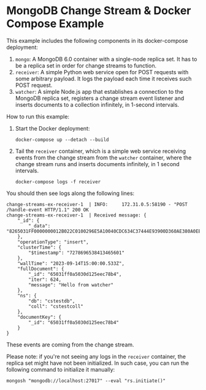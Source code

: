 # MongoDB Change Stream & Docker Compose Example

This example includes the following components in its docker-compose deployment:

1. `mongo`: A MongoDB 6.0 container with a single-node replica set.  It has to be a replica set in order for
   change streams to function.
2. `receiver`: A simple Python web service open for POST requests with some arbitrary payload. It logs the payload each
   time it receives such POST request.
3. `watcher`: A simple Node.js app that establishes a connection to the MongoDB replica set, registers a change
   stream event listener and inserts documents to a collection infinitely, in 1-second intervals.

How to run this example:

1. Start the Docker deployment:

    ```shell
    docker-compose up --detach --build
    ```

2. Tail the `receiver` container, which is a simple web service receiving events from the change stream
   from the `watcher` container, where the change stream runs and inserts documents infinitely, in 1 second intervals.

    ```shell
    docker-compose logs -f receiver
    ```

You should then see logs along the following lines: 

```
change-streams-ex-receiver-1  | INFO:     172.31.0.5:58190 - "POST /handle-event HTTP/1.1" 200 OK
change-streams-ex-receiver-1  | Received message: {
	"_id": {
		"_data": "8265031FF0000000012B022C0100296E5A10040CDC634C37444E93900D360AE380A0EE46645F6964006465031FF0A5030D125EEC78B40004"
	},
	"operationType": "insert",
	"clusterTime": {
		"$timestamp": "7278696538413465601"
	},
	"wallTime": "2023-09-14T15:00:00.533Z",
	"fullDocument": {
		"_id": "65031ff0a5030d125eec78b4",
		"iter": 624,
		"message": "Hello from watcher"
	},
	"ns": {
		"db": "cstestdb",
		"coll": "cstestcoll"
	},
	"documentKey": {
		"_id": "65031ff0a5030d125eec78b4"
	}
}
```

These events are coming from the change stream.

Please note: if you're not seeing any logs in the `receiver` container, the replica set might
have not been initialized. In such case, you can run the following command to initialize it manually:

```shell
mongosh "mongodb://localhost:27017" --eval "rs.initiate()"
```
